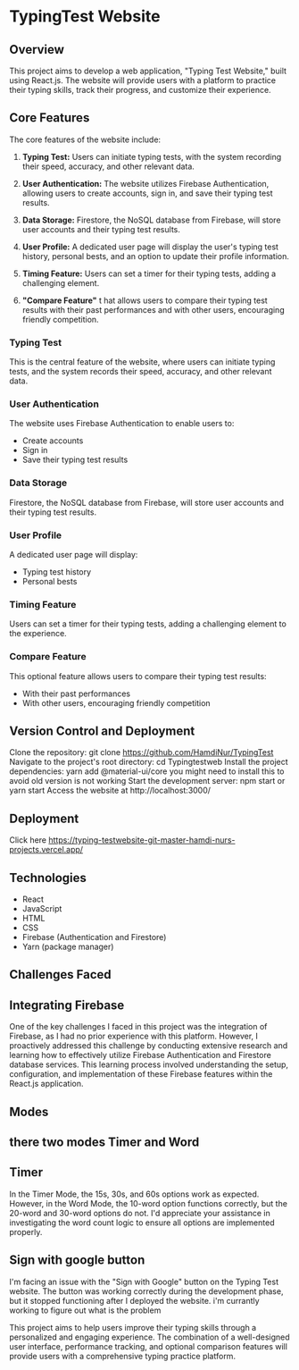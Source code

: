 # TypingTest Website

## Overview

This project aims to develop a web application, "Typing Test Website," built using React.js. The website will provide users with a platform to practice their typing skills, track their progress, and customize their experience.

## Core Features

The core features of the website include:

1. **Typing Test:** Users can initiate typing tests, with the system recording their speed, accuracy, and other relevant data.

2. **User Authentication:** The website utilizes Firebase Authentication, allowing users to create accounts, sign in, and save their typing test results.

3. **Data Storage:** Firestore, the NoSQL database from Firebase, will store user accounts and their typing test results.

4. **User Profile:** A dedicated user page will display the user's typing test history, personal bests, and an option to update their profile information.

5. **Timing Feature:** Users can set a timer for their typing tests, adding a challenging element.

 6. **"Compare Feature"** t hat allows users to compare their typing test results with their past performances and with other users, encouraging friendly competition.


### Typing Test
This is the central feature of the website, where users can initiate typing tests, and the system records their speed, accuracy, and other relevant data.

### User Authentication
The website uses Firebase Authentication to enable users to:
- Create accounts
- Sign in
- Save their typing test results

### Data Storage
Firestore, the NoSQL database from Firebase, will store user accounts and their typing test results.

### User Profile
A dedicated user page will display:
- Typing test history
- Personal bests

### Timing Feature
Users can set a timer for their typing tests, adding a challenging element to the experience.



### Compare Feature
This optional feature allows users to compare their typing test results:
- With their past performances
- With other users, encouraging friendly competition

## Version Control and Deployment

Clone the repository: git clone https://github.com/HamdiNur/TypingTest
Navigate to the project's root directory: cd Typingtestweb
Install the project dependencies: yarn add @material-ui/core   you might need to install this to avoid old version is not working
Start the development server: npm start or yarn start
Access the website at http://localhost:3000/
## Deployment 

 Click here https://typing-testwebsite-git-master-hamdi-nurs-projects.vercel.app/

## Technologies

- React
- JavaScript
- HTML
- CSS
- Firebase (Authentication and Firestore)
- Yarn (package manager)


## Challenges Faced
## Integrating Firebase
One of the key challenges I faced in this project was the integration of Firebase, as I had no prior experience with this platform. However, I proactively addressed this challenge by conducting extensive research and learning how to effectively utilize Firebase Authentication and Firestore database services. This learning process involved understanding the setup, configuration, and implementation of these Firebase features within the React.js application.
## Modes 
## there two modes Timer and Word
## Timer
 In the Timer Mode, the 15s, 30s, and 60s options work as expected. However, in the Word Mode, the 10-word option functions correctly, but the 20-word and 30-word options do not. I'd appreciate your assistance in investigating the word count logic to ensure all options are implemented properly.

## Sign with google button
I'm facing an issue with the "Sign with Google" button on the Typing Test website. The button was working correctly during the development phase, but it stopped functioning after I deployed the website.
i'm currantly working to figure out  what is the problem 

This project aims to help users improve their typing skills through a personalized and engaging experience. The combination of a well-designed user interface, performance tracking, and optional comparison features will provide users with a comprehensive typing practice platform.
